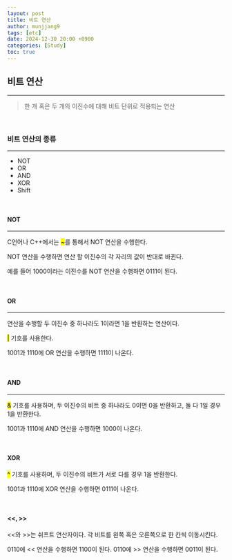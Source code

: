 ```yaml
---
layout: post
title: 비트 연산
author: munjjang9
tags: [etc]
date: 2024-12-30 20:00 +0900
categories: [Study]
toc: true
---
```


## 비트 연산

---

> 한 개 혹은 두 개의 이진수에 대해 비트 단위로 적용되는 연산

<br>

### 비트 연산의 종류
---
- NOT
- OR
- AND
- XOR
- Shift

<br>

#### NOT
---
C언어나 C++에서는 <mark>~</mark>를 통해서 NOT 연산을 수행한다.

NOT 연산을 수행하면 연산 할 이진수의 각 자리의 값이 반대로 바뀐다.

예를 들어 1000이라는 이진수를 NOT 연산을 수행하면 0111이 된다.

<br>

#### OR
---
연산을 수행할 두 이진수 중 하나라도 1이라면 1을 반환하는 연산이다.

<mark>|</mark> 기호를 사용한다.

1001과 1110에 OR 연산을 수행하면 1111이 나온다.

<br>

#### AND
---
<mark>&</mark> 기호를 사용하며, 두 이진수의 비트 중 하나라도 0이면 0을 반환하고, 둘 다 1일 경우 1을 반환한다.

1001과 1110에 AND 연산을 수행하면 1000이 나온다.

<br>

#### XOR

<mark>^</mark> 기호를 사용하며, 두 이진수의 비트가 서로 다를 경우 1을 반환한다.

1001과 1110에 XOR 연산을 수행하면 0111이 나온다.

<br>

#### <<, >>

<<와 >>는 쉬프트 연산자이다. 각 비트를 왼쪽 혹은 오른쪽으로 한 칸씩 이동시킨다.

0110에 << 연산을 수행하면 1100이 된다.
0110에 >> 연산을 수행하면 0011이 된다.